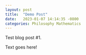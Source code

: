 ```yaml
---
layout: post
title:  "Demo Post"
date:   2023-01-07 14:14:35 -0800
categories: Philosophy Mathematics
---
```


Test blog post #1.

Text goes here!


